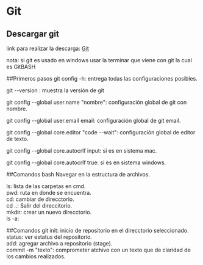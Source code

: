 # Git 
## Descargar git
link para realizar la descarga:
[Git](https://git-scm.com/downloads)

nota: si git es usado en windows usar la terminar que viene con git la cual es GitBASH

##Primeros pasos
git config -h: entrega todas las configuraciones posibles.

git --version : muestra la versión de git <br>

git config --global user.name "nombre": configuración global de git con nombre. <br>

git config --global user.email email: configuración global de git email.<br>

git config --global core.editor "code --wait": configuración global de editor de texto.<br>

git config --global core.autocrlf input: si es en sistema mac. <br>

git config --global core.autocrlf true: si es en sistema windows. <br>

##Comandos bash
Navegar en la estructura de archivos. <br>

ls: lista de las carpetas en cmd. <br>
pwd: ruta en donde se encuentra. <br>
cd: cambiar de direcctorio. <br>
cd ..: Salir del direccitorio. <br>
mkdir: crear un nuevo direcctorio. <br>
ls -a: 

##Comandos git
init: inicio de repositorio en el direcctorio seleccionado. <br>
status: ver estatus del repositorio. <br>
add: agregar archivo a repositorio (stage). <br>
commit -m "texto": comprometer atchivo con un texto que de claridad de los cambios realizados. <br>






